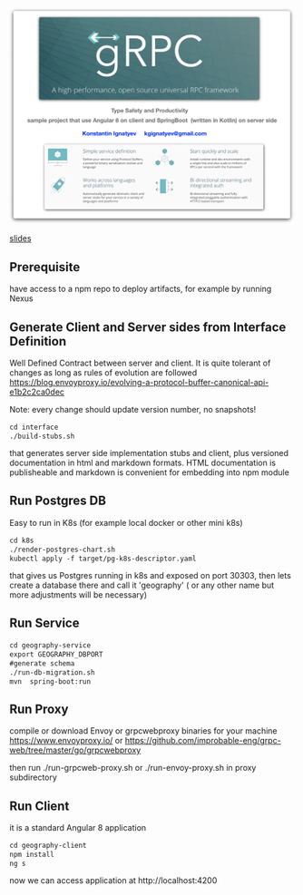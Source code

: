 ![about](about.png)

[slides](docs/overview.pdf)

Prerequisite
---

have access to a npm repo to deploy artifacts, for example by running Nexus

Generate Client and Server sides from Interface Definition
---

Well Defined Contract between server and client.
It is quite tolerant of changes as long as rules of evolution are followed  
https://blog.envoyproxy.io/evolving-a-protocol-buffer-canonical-api-e1b2c2ca0dec

Note: every change should update version number, no snapshots!

    cd interface
    ./build-stubs.sh
    
that generates server side implementation stubs and client, plus versioned 
documentation in html and markdown formats. HTML documentation is publisheable
and markdown is convenient for embedding into npm module 
  
Run Postgres DB
---
Easy to run in K8s (for example local docker or other mini k8s)

    cd k8s
    ./render-postgres-chart.sh
    kubectl apply -f target/pg-k8s-descriptor.yaml


that gives us Postgres running in k8s and exposed on port 30303, then lets
create a database there and call it 'geography' ( or any other name but more adjustments
will be necessary) 

  
Run Service
---

    cd geography-service    
    export GEOGRAPHY_DBPORT
    #generate schema
    ./run-db-migration.sh
    mvn  spring-boot:run
    
Run Proxy
---
compile or download Envoy or grpcwebproxy binaries for your machine
https://www.envoyproxy.io/
or 
https://github.com/improbable-eng/grpc-web/tree/master/go/grpcwebproxy

then run ./run-grpcweb-proxy.sh or  ./run-envoy-proxy.sh in proxy subdirectory


Run Client
---
it is a standard Angular 8 application

    cd geography-client
    npm install
    ng s
    
now we can access application at http://localhost:4200    
    
